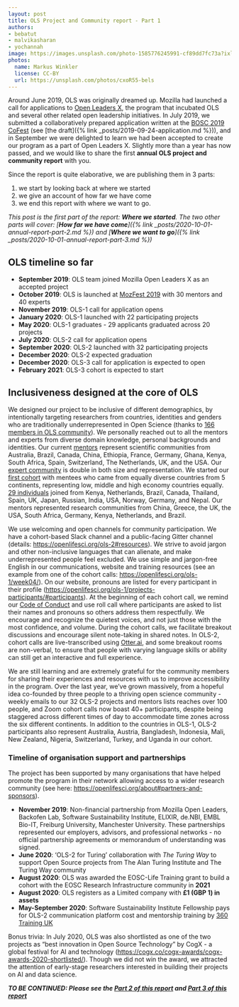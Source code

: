 ```yaml
---
layout: post
title: OLS Project and Community report - Part 1
authors: 
- bebatut
- malvikasharan
- yochannah
image: https://images.unsplash.com/photo-1585776245991-cf89dd7fc73a?ixlib=rb-1.2.1&ixid=eyJhcHBfaWQiOjEyMDd9&auto=format&fit=crop&w=1650&q=80
photos:
  name: Markus Winkler
  license: CC-BY
  url: https://unsplash.com/photos/cxoR55-bels
---
```



Around June 2019, OLS was originally dreamed up. Mozilla had launched a call for applications to [Open Leaders X](https://foundation.mozilla.org/en/initiatives/mozilla-open-leaders/), the program that incubated OLS and several other related open leadership initiatives. In July 2019, we submitted a collaboratively prepared application written at the [BOSC 2019 CoFest](https://www.open-bio.org/events/bosc/about/2019/) (see [the draft]({% link _posts/2019-09-24-application.md %})), and in September we were delighted to learn we had been accepted to create our program as a part of Open Leaders X. Slightly more than a year has now passed, and we would like to share the first **annual OLS project and community report** with you.

Since the report is quite elaborative, we are publishing them in 3 parts: 
1. we start by looking back at where we started
1. we give an account of how far we have come 
1. we end this report with where we want to go. 

*This post is the first part of the report: **Where we started**. The two other parts will cover: [**How far we have come**]({% link _posts/2020-10-01-annual-report-part-2.md %}) and [**Where we want to go**]({% link _posts/2020-10-01-annual-report-part-3.md %})*

## OLS timeline so far

- **September 2019**: OLS team joined Mozilla Open Leaders X as an accepted project
- **October 2019**: OLS is launched at [MozFest 2019](https://medium.com/mozilla-festival/mozfest-2019-highlights-b8084b8b64b2) with 30 mentors and 40 experts
- **November 2019**: OLS-1 call for application opens 
- **January 2020**: OLS-1 launched with 22 participating projects 
- **May 2020**: OLS-1 graduates - 29 applicants graduated across 20 projects
- **July 2020**: OLS-2 call for application opens
- **September 2020**: OLS-2 launched with 32 participating projects
- **December 2020**: OLS-2 expected graduation
- **December 2020**: OLS-3 call for application is expected to open
- **February 2021**: OLS-3 cohort is expected to start

## Inclusiveness designed at the core of OLS

We designed our project to be inclusive of different demographics, by intentionally targeting researchers from countries, identities and genders who are traditionally underrepresented in Open Science (thanks to [166 members in OLS community](https://openlifesci.org/community)). We personally reached out to all the mentors and experts from diverse domain knowledge, personal backgrounds and identities. Our current [mentors](https://openlifesci.org/ols-2#mentors) represent scientific communities from Australia, Brazil, Canada, China, Ethiopia, France, Germany, Ghana, Kenya, South Africa, Spain, Switzerland, The Netherlands, UK, and the USA. Our [expert community](https://openlifesci.org/ols-2#experts) is double in both size and representation. We started our [first cohort](https://openlifesci.org/ols-1/projects-participants/) with mentees who came from equally diverse countries from 5 continents, representing low, middle and high economy countries equally. [29 individuals](https://openlifesci.org/ols-1/projects-participants/#participants) joined from Kenya, Netherlands, Brazil, Canada, Thailand, Spain, UK, Japan, Russian, India, USA, Norway, Germany, and Nepal. Our mentors represented research communities from China, Greece, the UK, the USA, South Africa, Germany, Kenya, Netherlands, and Brazil.

We use welcoming and open channels for community participation. We have a cohort-based Slack channel and a public-facing Gitter channel (details: https://openlifesci.org/ols-2#resources). We strive to avoid jargon and other non-inclusive languages that can alienate, and make underrepresented people feel excluded. We use simple and jargon-free English in our communications, website and training resources (see an example from one of the cohort calls: https://openlifesci.org/ols-1/week04/). On our website, pronouns are listed for every participant in their profile (https://openlifesci.org/ols-1/projects-participants/#participants). At the beginning of each cohort call, we remind our [Code of Conduct](https://openlifesci.org/code-of-conduct) and use roll call where participants are asked to list their names and pronouns so others address them respectfully. We encourage and recognize the quietest voices, and not just those with the most confidence, and volume. During the cohort calls, we facilitate breakout discussions and encourage silent note-taking in shared notes. In OLS-2, cohort calls are live-transcribed using [Otter.ai](https://otter.ai), and some breakout rooms are non-verbal, to ensure that people with varying language skills or ability can still get an interactive and full experience. 

We are still learning and are extremely grateful for the community members for sharing their experiences and resources with us to improve accessibility in the program. Over the last year, we’ve grown massively, from a hopeful idea co-founded by three people to a thriving open science community - weekly emails to our 32 OLS-2 projects and mentors lists reaches over 100 people, and Zoom cohort calls now boast 40+ participants, despite being staggered across different times of day to accommodate time zones across the six different continents. In addition to the countries in OLS-1, OLS-2 participants  also represent Australia, Austria, Bangladesh, Indonesia, Mali, New Zealand, Nigeria, Switzerland, Turkey, and Uganda in our cohort.

### Timeline of organisation support and partnerships

The project has been supported by many organisations that have helped promote the program in their network allowing access to a wider research community (see here: https://openlifesci.org/about#partners-and-sponsors). 

- **November 2019**: Non-financial partnership from Mozilla Open Leaders, Backofen Lab, Software Sustainability Institute, ELIXIR, de.NBI, EMBL Bio-IT, Freiburg University, Manchester University. These partnerships represented our employers, advisors, and professional networks - no official partnership agreements or memorandum of understanding was signed. 
- **June 2020**: ‘OLS-2 for Turing’ collaboration with _The Turing Way_ to support Open Source projects from The Alan Turing Institute and The Turing Way community
- **August 2020**: OLS was awarded the EOSC-Life Training grant to build a cohort with the EOSC Research Infrastructure community in **2021**
- **August 2020**: OLS registers as a Limited company with **£1 (GBP 1) in assets**
- **May-September 2020**: Software Sustainability Institute Fellowship pays for OLS-2 communication platform cost and mentorship training by [360 Training UK](http://360training.co.uk/) 

Bonus trivia: In July 2020, OLS was also shortlisted as one of the two projects as “best innovation in Open Source Technology” by CogX - a global festival for AI and technology (https://cogx.co/cogx-awards/cogx-awards-2020-shortlisted/). Though we did not win the award, we attracted the attention of early-stage researchers interested in building their projects on AI and data science. 

***TO BE CONTINUED: Please see the [Part 2 of this report](./2020-10-01-annual-report-part-2) and [Part 3 of this report](./2020-10-01-annual-report-part-3)***

